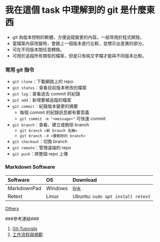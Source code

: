 我在這個 task 中理解到的 git 是什麼東西
===================================

* git 為版本控制的軟體，方便追蹤變更的內容。一般常用於程式開發。
* 當檔案內容改變時，會跟上一個版本進行比較，並標示出差異的部分。
* 可在不同版本間任意轉換。
* 可用於追蹤所有類型的檔案，但是只有純文字檔才能與不同版本比較。


### 常用 git 指令 ###

* `git clone`：下載網路上的 repo
* `git status`：查看目前版本修改的檔案
* `git log`：查看過去 commit 的紀錄
* `git add`：新增要被追蹤的檔案
* `git commit`：紀錄版本變更的摘要
    * 每個 commit 的紀錄訊息都有要意義
    * `git commit -m "<message>"` 可快速 commit
* `git branch`：查看、建立或刪除 branch
	* `git branch <新 branch 名稱>`
	* `git branch -d <要刪除的 branch>`
* `git checkout`：切換 branch
* `git remote`：管理遠端的 repo
* `git push`：將整個 repo 上傳


### Markdown Software ###

|Software   |OS     |Download                         |
|:----------|:------|:--------------------------------|
|MarkdownPad|Windows|[link][MP]                       |
|Retext     |Linux  |Ubuntu: `sudo apt install retext`|

[Others](https://itsfoss.com/best-markdown-editors-linux/)

[MP]:http://markdownpad.com/


###參考連結###

1. [Git-Tutorials](https://github.com/twtrubiks/Git-Tutorials)
2. [工作流程與規範](https://github.com/DontCareAbout/FlowTraining/blob/master/README.md)  
